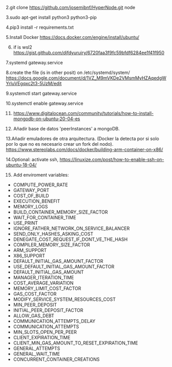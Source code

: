 2.git clone https://github.com/josemibnf/HyperNode.git node

3.sudo apt-get install python3 python3-pip

4.pip3 install -r requirements.txt

5.Install Docker https://docs.docker.com/engine/install/ubuntu/

6. if is wsl2 https://gist.github.com/djfdyuruiry/6720faa3f9fc59bfdf6284ee1f41f950

7.systemd gateway.service

8.create the file (is in other posit) on /etc/systemd/system/
https://docs.google.com/document/d/1VZ_M9mVKDe2VMsmMyHZAqedgWYrIuVEgqxc2t3-5UzM/edit

9.systemctl start gateway.service

10.systemctl enable gateway.service

11. https://www.digitalocean.com/community/tutorials/how-to-install-mongodb-on-ubuntu-20-04-es

12. Añadir base de datos 'peerInstances' a mongoDB.

13.Añadir emuladores de otra arquitectura. (Docker la detecta por si solo por lo que no es necesario crear un fork del nodo).
https://www.stereolabs.com/docs/docker/building-arm-container-on-x86/

14.Optional: activate ssh, https://linuxize.com/post/how-to-enable-ssh-on-ubuntu-18-04/

15. Add enviroment variables: 
- COMPUTE_POWER_RATE
- GATEWAY_PORT
- COST_OF_BUILD
- EXECUTION_BENEFIT
- MEMORY_LOGS
- BUILD_CONTAINER_MEMORY_SIZE_FACTOR
- WAIT_FOR_CONTAINER_TIME
- USE_PRINT
- IGNORE_FATHER_NETWORK_ON_SERVICE_BALANCER
- SEND_ONLY_HASHES_ASKING_COST
- DENEGATE_COST_REQUEST_IF_DONT_VE_THE_HASH
- COMPILER_MEMORY_SIZE_FACTOR
- ARM_SUPPORT
- X86_SUPPORT
- DEFAULT_INITIAL_GAS_AMOUNT_FACTOR
- USE_DEFAULT_INITIAL_GAS_AMOUNT_FACTOR
- DEFAULT_INITIAL_GAS_AMOUNT
- MANAGER_ITERATION_TIME
- COST_AVERAGE_VARIATION
- MEMORY_LIMIT_COST_FACTOR
- GAS_COST_FACTOR
- MODIFY_SERVICE_SYSTEM_RESOURCES_COST
- MIN_PEER_DEPOSIT
- INITIAL_PEER_DEPOSIT_FACTOR
- ALLOW_GAS_DEBT
- COMMUNICATION_ATTEMPTS_DELAY
- COMMUNICATION_ATTEMPTS
- MIN_SLOTS_OPEN_PER_PEER
- CLIENT_EXPIRATION_TIME
- CLIENT_MIN_GAS_AMOUNT_TO_RESET_EXPIRATION_TIME
- GENERAL_ATTEMPTS
- GENERAL_WAIT_TIME
- CONCURRENT_CONTAINER_CREATIONS